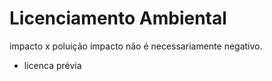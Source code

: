 # Licenciamento Ambiental

impacto x poluição
impacto não é necessariamente negativo.

- licenca prévia